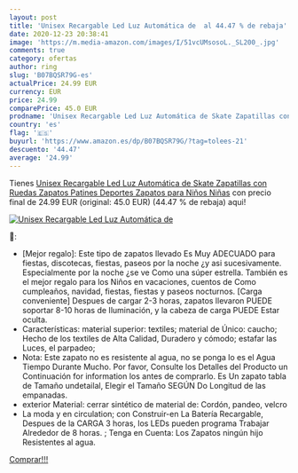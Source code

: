 ```yaml
---
layout: post
title: 'Unisex Recargable Led Luz Automática de  al 44.47 % de rebaja'
date: 2020-12-23 20:38:41
image: 'https://m.media-amazon.com/images/I/51vcUMsosoL._SL200_.jpg'
comments: true
category: ofertas
author: ring
slug: 'B07BQSR79G-es'
actualPrice: 24.99 EUR
currency: EUR
price: 24.99
comparePrice: 45.0 EUR
prodname: 'Unisex Recargable Led Luz Automática de Skate Zapatillas con Ruedas Zapatos Patines Deportes Zapatos para Niños Niñas'
country: 'es'
flag: '🇪🇸'
buyurl: 'https://www.amazon.es/dp/B07BQSR79G/?tag=tolees-21'
descuento: '44.47'
average: '24.99'
---
```


Tienes [Unisex Recargable Led Luz Automática de Skate Zapatillas con Ruedas Zapatos Patines Deportes Zapatos para Niños Niñas](https://www.amazon.es/dp/B07BQSR79G/?tag=tolees-21) con precio final de  24.99 EUR (original: 45.0 EUR) (44.47 %  de rebaja) aqui!

[![Unisex Recargable Led Luz Automática de ](https://m.media-amazon.com/images/I/51vcUMsosoL._SL200_.jpg)](https://www.amazon.es/dp/B07BQSR79G/?tag=tolees-21)

🔎:

- [Mejor regalo]: Este tipo de zapatos llevado Es Muy ADECUADO para fiestas, discotecas, fiestas, paseos por la noche ¿y asi sucesivamente. Especialmente por la noche ¿se ve Como una súper estrella. También es el mejor regalo para los Niños en vacaciones, cuentos de Como cumpleaños, navidad, fiestas, fiestas y paseos nocturnos. [Carga conveniente] Despues de cargar 2-3 horas, zapatos llevaron PUEDE soportar 8-10 horas de Iluminación, y la cabeza de carga PUEDE Estar oculta.
- Características: material superior: textiles; material de Único: caucho; Hecho de los textiles de Alta Calidad, Duradero y cómodo; estafar las Luces, el parpadeo;
- Nota: Este zapato no es resistente al agua, no se ponga lo es el Agua Tiempo Durante Mucho. Por favor, Consulte los Detalles del Producto un Continuación for information los antes de comprarlo. Es Un zapato tabla de Tamaño undetailal, Elegir el Tamaño SEGÚN Do Longitud de las empanadas.
- exterior Material: cerrar sintético de material de: Cordón, pandeo, velcro
- La moda y en circulation; con Construir-en La Batería Recargable, Despues de la CARGA 3 horas, los LEDs pueden programa Trabajar Alrededor de 8 horas. ; Tenga en Cuenta: Los Zapatos ningún hijo Resistentes al agua.

[Comprar!!!](https://www.amazon.es/dp/B07BQSR79G/?tag=tolees-21)
